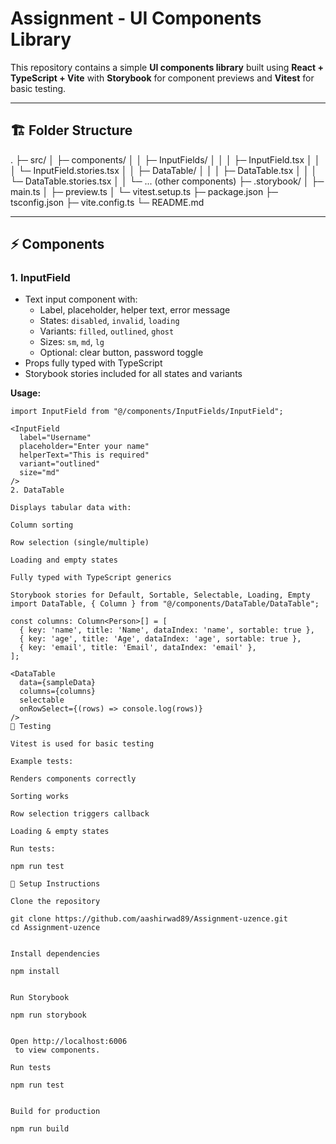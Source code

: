 # Assignment - UI Components Library

This repository contains a simple **UI components library** built using **React + TypeScript + Vite** with **Storybook** for component previews and **Vitest** for basic testing.

---

## 🏗 Folder Structure

.
├─ src/
│ ├─ components/
│ │ ├─ InputFields/
│ │ │ ├─ InputField.tsx
│ │ │ └─ InputField.stories.tsx
│ │ ├─ DataTable/
│ │ │ ├─ DataTable.tsx
│ │ │ └─ DataTable.stories.tsx
│ │ └─ ... (other components)
├─ .storybook/
│ ├─ main.ts
│ ├─ preview.ts
│ └─ vitest.setup.ts
├─ package.json
├─ tsconfig.json
├─ vite.config.ts
└─ README.md


---

## ⚡ Components

### 1. **InputField**
- Text input component with:
  - Label, placeholder, helper text, error message
  - States: `disabled`, `invalid`, `loading`
  - Variants: `filled`, `outlined`, `ghost`
  - Sizes: `sm`, `md`, `lg`
  - Optional: clear button, password toggle
- Props fully typed with TypeScript
- Storybook stories included for all states and variants

**Usage:**
```tsx
import InputField from "@/components/InputFields/InputField";

<InputField
  label="Username"
  placeholder="Enter your name"
  helperText="This is required"
  variant="outlined"
  size="md"
/>
2. DataTable

Displays tabular data with:

Column sorting

Row selection (single/multiple)

Loading and empty states

Fully typed with TypeScript generics

Storybook stories for Default, Sortable, Selectable, Loading, Empty
import DataTable, { Column } from "@/components/DataTable/DataTable";

const columns: Column<Person>[] = [
  { key: 'name', title: 'Name', dataIndex: 'name', sortable: true },
  { key: 'age', title: 'Age', dataIndex: 'age', sortable: true },
  { key: 'email', title: 'Email', dataIndex: 'email' },
];

<DataTable
  data={sampleData}
  columns={columns}
  selectable
  onRowSelect={(rows) => console.log(rows)}
/>
🧪 Testing

Vitest is used for basic testing

Example tests:

Renders components correctly

Sorting works

Row selection triggers callback

Loading & empty states

Run tests:

npm run test

🚀 Setup Instructions

Clone the repository

git clone https://github.com/aashirwad89/Assignment-uzence.git
cd Assignment-uzence


Install dependencies

npm install


Run Storybook

npm run storybook


Open http://localhost:6006
 to view components.

Run tests

npm run test


Build for production

npm run build
